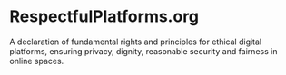 # RespectfulPlatforms.org

A declaration of fundamental rights and principles for ethical digital platforms, ensuring privacy, dignity, reasonable security and fairness in online spaces.